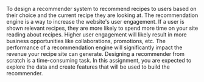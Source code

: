  To design a recommender system to recommend recipes to users based on their choice and the current recipe they are looking at. 
The recommendation engine is a way to increase the website's user engagement. If a user is shown relevant recipes, they are more likely to spend more time on your site reading about recipes. Higher user engagement will likely result in more business opportunities like collaborations, promotions, etc.
The performance of a recommendation engine will significantly impact the revenue your recipe site can generate. 
Designing a recommender from scratch is a time-consuming task.  In this assignment, you are expected to explore the data and create features that will be used to build the recommender. 

 
